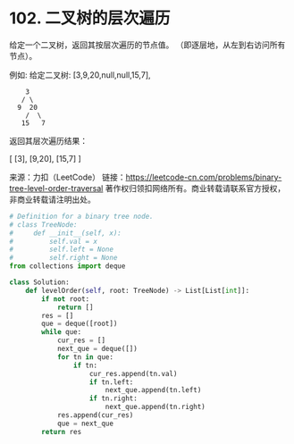 # 102. 二叉树的层次遍历

给定一个二叉树，返回其按层次遍历的节点值。 （即逐层地，从左到右访问所有节点）。

例如:
给定二叉树: [3,9,20,null,null,15,7],

```
    3
   / \
  9  20
    /  \
   15   7
```

返回其层次遍历结果：

[
  [3],
  [9,20],
  [15,7]
]

来源：力扣（LeetCode）
链接：https://leetcode-cn.com/problems/binary-tree-level-order-traversal
著作权归领扣网络所有。商业转载请联系官方授权，非商业转载请注明出处。

```python
# Definition for a binary tree node.
# class TreeNode:
#     def __init__(self, x):
#         self.val = x
#         self.left = None
#         self.right = None
from collections import deque

class Solution:
    def levelOrder(self, root: TreeNode) -> List[List[int]]:
        if not root:
            return []
        res = []
        que = deque([root])
        while que:
            cur_res = []
            next_que = deque([])
            for tn in que:
                if tn:
                    cur_res.append(tn.val)
                    if tn.left:
                        next_que.append(tn.left)
                    if tn.right:
                        next_que.append(tn.right)
            res.append(cur_res)
            que = next_que
        return res
```
